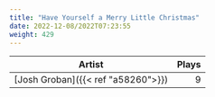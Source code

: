 ```yaml
---
title: "Have Yourself a Merry Little Christmas"
date: 2022-12-08/2022T07:23:55
weight: 429
---
```




 Artist | Plays 
----- | -----:
[Josh Groban]({{< ref "a58260">}}) | 9
